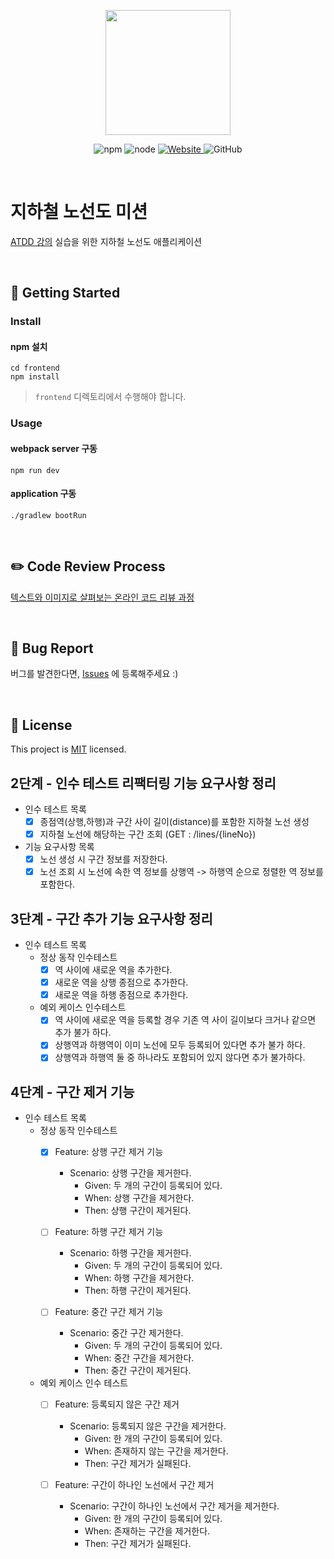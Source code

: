 <p align="center">
    <img width="200px;" src="https://raw.githubusercontent.com/woowacourse/atdd-subway-admin-frontend/master/images/main_logo.png"/>
</p>
<p align="center">
  <img alt="npm" src="https://img.shields.io/badge/npm-%3E%3D%205.5.0-blue">
  <img alt="node" src="https://img.shields.io/badge/node-%3E%3D%209.3.0-blue">
  <a href="https://edu.nextstep.camp/c/R89PYi5H" alt="nextstep atdd">
    <img alt="Website" src="https://img.shields.io/website?url=https%3A%2F%2Fedu.nextstep.camp%2Fc%2FR89PYi5H">
  </a>
  <img alt="GitHub" src="https://img.shields.io/github/license/next-step/atdd-subway-admin">
</p>

<br>

# 지하철 노선도 미션
[ATDD 강의](https://edu.nextstep.camp/c/R89PYi5H) 실습을 위한 지하철 노선도 애플리케이션

<br>

## 🚀 Getting Started

### Install
#### npm 설치
```
cd frontend
npm install
```
> `frontend` 디렉토리에서 수행해야 합니다.

### Usage
#### webpack server 구동
```
npm run dev
```
#### application 구동
```
./gradlew bootRun
```
<br>

## ✏️ Code Review Process
[텍스트와 이미지로 살펴보는 온라인 코드 리뷰 과정](https://github.com/next-step/nextstep-docs/tree/master/codereview)

<br>

## 🐞 Bug Report

버그를 발견한다면, [Issues](https://github.com/next-step/atdd-subway-admin/issues) 에 등록해주세요 :)

<br>

## 📝 License

This project is [MIT](https://github.com/next-step/atdd-subway-admin/blob/master/LICENSE.md) licensed.

## 2단계 - 인수 테스트 리팩터링 기능 요구사항 정리
- 인수 테스트 목록
  - [X] 종점역(상행,하행)과 구간 사이 길이(distance)를 포함한 지하철 노선 생성
  - [X] 지하철 노선에 해당하는 구간 조회 (GET : /lines/{lineNo})
- 기능 요구사항 목록
  - [X] 노선 생성 시 구간 정보를 저장한다.
  - [X] 노선 조회 시 노선에 속한 역 정보를 상행역 -> 하행역 순으로 정렬한 역 정보를 포함한다.

## 3단계 - 구간 추가 기능 요구사항 정리
- 인수 테스트 목록
  - 정상 동작 인수테스트
    - [X] 역 사이에 새로운 역을 추가한다.
    - [X] 새로운 역을 상행 종점으로 추가한다.
    - [X] 새로운 역을 하행 종점으로 추가한다.
  - 예외 케이스 인수테스트
    - [X] 역 사이에 새로운 역을 등록할 경우 기존 역 사이 길이보다 크거나 같으면 추가 불가 하다.
    - [X] 상행역과 하행역이 이미 노선에 모두 등록되어 있다면 추가 불가 하다.
    - [X] 상행역과 하행역 둘 중 하나라도 포함되어 있지 않다면 추가 불가하다.

## 4단계 - 구간 제거 기능
- 인수 테스트 목록
  - 정상 동작 인수테스트
    - [X] Feature: 상행 구간 제거 기능
      - Scenario: 상행 구간을 제거한다.
        - Given: 두 개의 구간이 등록되어 있다.
        - When: 상행 구간을 제거한다.
        - Then: 상행 구간이 제거된다.
  
    - [ ] Feature: 하행 구간 제거 기능
      - Scenario: 하행 구간을 제거한다.
        - Given: 두 개의 구간이 등록되어 있다.
        - When: 하행 구간을 제거한다.
        - Then: 하행 구간이 제거된다.
  
    - [ ] Feature: 중간 구간 제거 기능
      - Scenario: 중간 구간 제거한다.
        - Given: 두 개의 구간이 등록되어 있다.
        - When: 중간 구간을 제거한다.
        - Then: 중간 구간이 제거된다.

  - 예외 케이스 인수 테스트
    - [ ] Feature: 등록되지 않은 구간 제거
      - Scenario: 등록되지 않은 구간을 제거한다.
        - Given: 한 개의 구간이 등록되어 있다.
        - When: 존재하지 않는 구간을 제거한다.
        - Then: 구간 제거가 실패된다.

    - [ ] Feature: 구간이 하나인 노선에서 구간 제거
      - Scenario: 구간이 하나인 노선에서 구간 제거을 제거한다.
        - Given: 한 개의 구간이 등록되어 있다.
        - When: 존재하는 구간을 제거한다.
        - Then: 구간 제거가 실패된다.